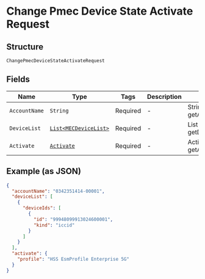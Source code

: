 
# Change Pmec Device State Activate Request

## Structure

`ChangePmecDeviceStateActivateRequest`

## Fields

| Name | Type | Tags | Description | Getter | Setter |
|  --- | --- | --- | --- | --- | --- |
| `AccountName` | `String` | Required | - | String getAccountName() | setAccountName(String accountName) |
| `DeviceList` | [`List<MECDeviceList>`](../../doc/models/mec-device-list.md) | Required | - | List<MECDeviceList> getDeviceList() | setDeviceList(List<MECDeviceList> deviceList) |
| `Activate` | [`Activate`](../../doc/models/activate.md) | Required | - | Activate getActivate() | setActivate(Activate activate) |

## Example (as JSON)

```json
{
  "accountName": "0342351414-00001",
  "deviceList": [
    {
      "deviceIds": [
        {
          "id": "99948099913024600001",
          "kind": "iccid"
        }
      ]
    }
  ],
  "activate": {
    "profile": "HSS EsmProfile Enterprise 5G"
  }
}
```

